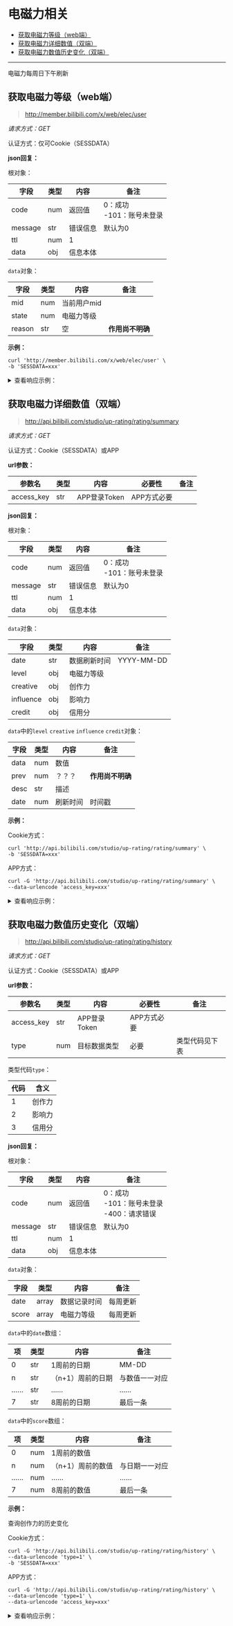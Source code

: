 # 电磁力相关

- [获取电磁力等级（web端）](#获取电磁力等级web端)
- [获取电磁力详细数值（双端）](#获取电磁力详细数值双端)
- [获取电磁力数值历史变化（双端）](#获取电磁力数值历史变化双端)

---

电磁力每周日下午刷新

## 获取电磁力等级（web端）

> http://member.bilibili.com/x/web/elec/user

*请求方式：GET*

认证方式：仅可Cookie（SESSDATA）

**json回复：**

根对象：

| 字段    | 类型 | 内容     | 备注                          |
| ------- | ---- | -------- | ----------------------------- |
| code    | num  | 返回值   | 0：成功<br />-101：账号未登录 |
| message | str  | 错误信息 | 默认为0                       |
| ttl     | num  | 1        |                               |
| data    | obj  | 信息本体 |                               |

`data`对象：

| 字段   | 类型 | 内容        | 备注             |
| ------ | ---- | ----------- | ---------------- |
| mid    | num  | 当前用户mid |                  |
| state  | num  | 电磁力等级  |                  |
| reason | str  | 空          | **作用尚不明确** |

**示例：**

```shell
curl 'http://member.bilibili.com/x/web/elec/user' \
-b 'SESSDATA=xxx'
```

<details>
<summary>查看响应示例：</summary>

```json
{
    "code": 0,
    "message": "0",
    "ttl": 1,
    "data": {
        "mid": 293793435,
        "state": 2,
        "reason": ""
    }
}
```

</details>

## 获取电磁力详细数值（双端）

> http://api.bilibili.com/studio/up-rating/rating/summary

*请求方式：GET*

认证方式：Cookie（SESSDATA）或APP

**url参数：**

| 参数名     | 类型 | 内容         | 必要性      | 备注 |
| ---------- | ---- | ------------ | ----------- | ---- |
| access_key | str  | APP登录Token | APP方式必要 |      |

**json回复：**

根对象：

| 字段    | 类型 | 内容     | 备注                          |
| ------- | ---- | ------- | ----------------------------- |
| code    | num  | 返回值   | 0：成功<br />-101：账号未登录 |
| message | str  | 错误信息 | 默认为0                       |
| ttl     | num  | 1       |               |
| data    | obj  | 信息本体 |                               |

`data`对象：

| 字段              | 类型  | 内容           | 备注 |
| ----------------- | ---- | -------------- | ---- |
| date              | str  | 数据刷新时间      | YYYY-MM-DD |
| level             | obj  | 电磁力等级      |      |
| creative          | obj  | 创作力         |      |
| influence         | obj  | 影响力         |      |
| credit            | obj  | 信用分         |      |

`data`中的`level` `creative` `influence` `credit`对象：

| 字段     | 类型 | 内容      | 备注 |
| -------- | ---- | -------- | ---- |
| data     | num  | 数值     |      |
| prev     | num  | ？？？ | **作用尚不明确** |
| desc     | str | 描述     |      |
| date     | num  | 刷新时间 | 时间戳 |

**示例：**

Cookie方式：

```shell
curl 'http://api.bilibili.com/studio/up-rating/rating/summary' \
-b 'SESSDATA=xxx'
```

APP方式：

```shell
curl -G 'http://api.bilibili.com/studio/up-rating/rating/summary' \
--data-urlencode 'access_key=xxx'
```

<details>
<summary>查看响应示例：</summary>

```json
{
    "code": 0,
    "message": "0",
    "ttl": 1,
    "data": {
        "date": "2020-07-05",
        "level": {
            "data": 1,
            "prev": 0,
            "desc": "正式开启创作之路，希望未来的路上我们携手相伴，创作更多优质内容~",
            "date": 1593878400
        },
        "creative": {
            "data": 39,
            "prev": 39,
            "desc": "考察近一年来的创作行为，良好的原创投稿行为和互动数据有助于提升创作力。",
            "date": 1593878400
        },
        "influence": {
            "data": 54,
            "prev": 54,
            "desc": "根据近一年活跃粉丝数据进行评估，良好的粉丝活跃度是影响力的基础。",
            "date": 1593878400
        },
        "credit": {
            "data": 100,
            "prev": 100,
            "desc": "良好的投稿记录将维持较高的信用分，违反投稿公约的行为将扣除信用分。",
            "date": 1594106147
        }
    }
}
```

</details>

## 获取电磁力数值历史变化（双端）

> http://api.bilibili.com/studio/up-rating/rating/history 

*请求方式：GET*

认证方式：Cookie（SESSDATA）或APP

**url参数：**

| 参数名     | 类型 | 内容         | 必要性      | 备注           |
| ---------- | ---- | ------------ | ----------- | -------------- |
| access_key | str  | APP登录Token | APP方式必要 |                |
| type       | num  | 目标数据类型 | 必要        | 类型代码见下表 |

类型代码`type`：

| 代码 | 含义   |
| ---- | ------ |
| 1    | 创作力 |
| 2    | 影响力 |
| 3    | 信用分 |

**json回复：**

根对象：

| 字段    | 类型 | 内容     | 备注                                              |
| ------- | ---- | -------- | ------------------------------------------------- |
| code    | num  | 返回值   | 0：成功<br />-101：账号未登录<br />-400：请求错误 |
| message | str  | 错误信息 | 默认为0                                           |
| ttl     | num  | 1        |                                                   |
| data    | obj  | 信息本体 |                                                   |

`data`对象：

| 字段  | 类型  | 内容         | 备注     |
| ----- | ----- | ------------ | -------- |
| date  | array | 数据记录时间 | 每周更新 |
| score | array | 电磁力等级   | 每周更新 |

`data`中的`date`数组：

| 项   | 类型 | 内容              | 备注           |
| ---- | ---- | ----------------- | -------------- |
| 0    | str  | 1周前的日期       | MM-DD          |
| n    | str  | （n+1）周前的日期 | 与数值一一对应 |
| ……   | str  | ……                | ……             |
| 7    | str  | 8周前的日期       | 最后一条       |

`data`中的`score`数组：

| 项   | 类型 | 内容              | 备注           |
| ---- | ---- | ----------------- | -------------- |
| 0    | num  | 1周前的数值       |                |
| n    | num  | （n+1）周前的数值 | 与日期一一对应 |
| ……   | num  | ……                | ……             |
| 7    | num  | 8周前的数值       | 最后一条       |

**示例：**

查询创作力的历史变化

Cookie方式：

```shell
curl -G 'http://api.bilibili.com/studio/up-rating/rating/history' \
--data-urlencode 'type=1' \
-b 'SESSDATA=xxx'
```

APP方式：

```shell
curl -G 'http://api.bilibili.com/studio/up-rating/rating/history' \
--data-urlencode 'type=1' \
--data-urlencode 'access_key=xxx'
```

<details>
<summary>查看响应示例：</summary>

```json
{
    "code": 0,
    "message": "0",
    "ttl": 1,
    "data": {
        "date": [
            "05-17",
            "05-24",
            "05-31",
            "06-07",
            "06-14",
            "06-21",
            "06-28",
            "07-05"
        ],
        "score": [
            48,
            48,
            49,
            49,
            49,
            49,
            49,
            49
        ]
    }
}
```

</details>
